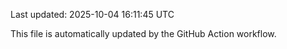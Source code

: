 Last updated: 2025-10-04 16:11:45 UTC

This file is automatically updated by the GitHub Action workflow.
